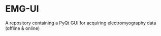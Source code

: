 # EMG-UI
A repository containing a PyQt GUI for acquiring electromyography data (offline &amp; online)
